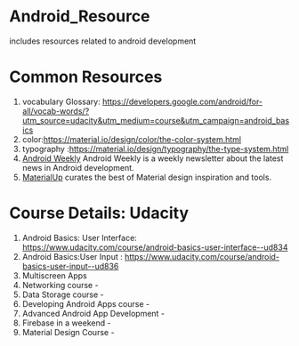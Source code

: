 # Android_Resource
includes resources related to android development

# Common Resources
1. vocabulary Glossary: https://developers.google.com/android/for-all/vocab-words/?utm_source=udacity&utm_medium=course&utm_campaign=android_basics
2. color:https://material.io/design/color/the-color-system.html
3. typography :https://material.io/design/typography/the-type-system.html
4. <a href="https://androidweekly.net/">Android Weekly</a> Android Weekly is a weekly newsletter about the latest news in Android development.
5. <a href="https://www.uplabs.com/templates/android"> MaterialUp</a> curates the best of Material design inspiration and tools.

# Course Details: Udacity
1. Android Basics: User Interface: https://www.udacity.com/course/android-basics-user-interface--ud834
2. Android Basics:User Input : https://www.udacity.com/course/android-basics-user-input--ud836
3. Multiscreen Apps  
4. Networking course -
5. Data Storage course -
6. Developing Android Apps course - 
7. Advanced Android App Development - 
8. Firebase in a weekend - 
9. Material Design Course - 

